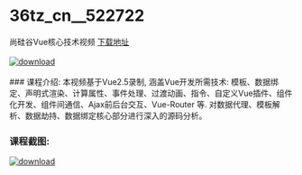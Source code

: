 # 36tz_cn__522722
尚硅谷Vue核心技术视频
[下载地址](http://www.36tz.cn/article/522722 "下载地址")
<br/></br>[![download](http://36tz.cn/muke_img/2018_06_2-2.png "下载地址")](http://www.36tz.cn/article/522722 "下载地址")
<br/></br>### 课程介绍:
本视频基于Vue2.5录制, 涵盖Vue开发所需技术: 模板、数据绑定、声明式渲染、计算属性、事件处理、过渡动画、指令、自定义Vue插件、组件化开发、组件间通信、Ajax前后台交互、Vue-Router 等. 对数据代理、模板解析、数据劫持、数据绑定核心部分进行深入的源码分析。

### 课程截图:
[![download](http://36tz.cn/muke_img/2018_06_3-2.png "下载地址")](http://www.36tz.cn/article/522722 "下载地址")
